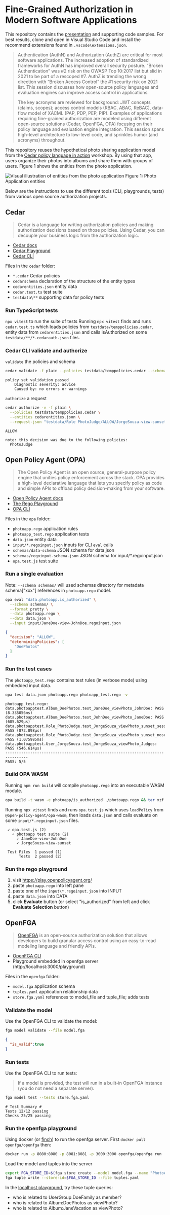 # Fine-Grained Authorization in Modern Software Applications

This repository contains the [presentation](./Fine-Grained%20Authorization%20in%20Modern%20Software%20Applications.pdf) and supporting code samples.  For best results, clone and open in Visual Studio Code and install the recommend extensions found in `.vscode\extensions.json`.

> Authentication (AuthN) and Authorization (AuthZ) are critical for most software applications. The increased adoption of standardized frameworks for AuthN has improved overall security posture. “Broken Authentication” was #2 risk on the OWASP Top 10:2017 list but slid in 2021 to be part of a rescoped #7. AuthZ is trending the wrong direction with “Broken Access Control” the #1 security risk on 2021 list. This session discusses how open-source policy languages and evaluation engines can improve access control in applications.
>
> The key acronyms are reviewed for background: JWT concepts (claims, scopes); access control models (RBAC, ABAC, ReBAC), data-flow model of XACML (PAP, PDP, PEP, PIP). Examples of applications requiring fine-grained authorization are modeled using different open-source solutions (Cedar, OpenFGA, OPA) focusing on their policy language and evaluation engine integration. This session spans high-level architecture to low-level code, and sprinkles humor (and acronyms) throughout.

This repository reuses the hypothetical photo sharing application model from the [Cedar policy language in action](https://catalog.workshops.aws/cedar-policy-language-in-action) workshop. By using that app, users organize their photos into albums and share them with groups of users. Figure 1 shows the entities from the photo application.

![Visual illustration of entities from the photo application](PhotoApplication.png)
Figure 1: Photo Application entities

Below are the instructions to use the different tools (CLI, playgrounds, tests) from various open source authorization projects.

## Cedar

> Cedar is a language for writing authorization policies and making authorization decisions based on those policies.  Using Cedar, you can decouple your business logic from the authorization logic.

- [Cedar docs](https://docs.cedarpolicy.com/)
- [Cedar Playground](https://www.cedarpolicy.com/en/playground)
- [Cedar CLI](https://crates.io/crates/cedar-policy-cli)

Files in the `cedar` folder:

- `*.cedar` Cedar policies
- `cedarschema` declaration of the structure of the entity types
- `cedarentities.json` entity data
- `cedar.test.ts` test suite
- `testdata\**` supporting data for policy tests

### Run TypeScript tests

`npx vitest` to run the suite of tests
Running `npx vitest` finds and runs `cedar.test.ts` which loads policies from `testdata/temppolicies.cedar`, entity data from `cedarentities.json` and calls isAuthorized on some `testdata/**/*.cedarauth.json` files.

### Cedar CLI validate and authorize

`validate` the policies and schema

```bash
cedar validate -f plain --policies testdata/temppolicies.cedar --schema cedarschema  --schema-format human
```

```text
policy set validation passed
    Diagnostic severity: advice
    Caused by: no errors or warnings
```

`authorize` a request

```bash
cedar authorize -v -f plain \
  --policies testdata/temppolicies.cedar \
  --entities cedarentities.json \
  --request-json "testdata/Role PhotoJudge/ALLOW/JorgeSouza-view-sunset-session.cedarauth.json"
```

```text
ALLOW

note: this decision was due to the following policies:
  PhotoJudge
```

## Open Policy Agent (OPA)

> The Open Policy Agent is an open source, general-purpose policy engine that unifies policy enforcement across the stack. OPA provides a high-level declarative language that lets you specify policy as code and simple APIs to offload policy decision-making from your software.

- [Open Policy Agent docs](https://www.openpolicyagent.org/docs/latest/)
- [The Rego Playground](https://play.openpolicyagent.org/)
- [OPA CLI](https://www.openpolicyagent.org/docs/latest/cli/)

Files in the `opa` folder:

- `photoapp.rego` application rules
- `photoapp_test.rego` application tests
- `data.json` entity data
- `input/*.regoinput.json` inputs for CLI `eval` calls
- `schemas/data-schema` JSON schema for data.json
- `schemas/regoinput-schema.json` JSON schema for input/*.regoinput.json
- `opa.test.js` test suite

### Run a single evaluation

Note: `--schema schemas/` will used schemas directory for metadata schema["xxx"] references in `photoapp.rego` model.

```bash
opa eval "data.photoapp.is_authorized" \
  --schema schemas/ \
  --format pretty \
  --data photoapp.rego \
  --data data.json \
  --input input/JaneDoe-view-JohnDoe.regoinput.json
```

```json
{
  "decision": "ALLOW",
  "determiningPolicies": [
    "DoePhotos"
  ]
}
```

### Run the test cases

The `photoapp_test.rego` contains test rules (in verbose mode) using embedded input data.

```bash
opa test data.json photoapp.rego photoapp_test.rego -v
```

```text
photoapp_test.rego:
data.photoapptest.Album_DoePhotos.test_JaneDoe_viewPhoto_JohnDoe: PASS (8.335056ms)
data.photoapptest.Album_DoePhotos.test_JohnDoe_viewPhoto_JaneDoe: PASS (685.629µs)
data.photoapptest.Role_PhotoJudge.test_JorgeSouza_viewPhoto_sunset_session: PASS (872.898µs)
data.photoapptest.Role_PhotoJudge.test_JorgeSouza_viewPhoto_sunset_nosession: PASS (1.075985ms)
data.photoapptest.User_JorgeSouza.test_JorgeSouza_viewPhoto_Judges: PASS (546.614µs)
--------------------------------------------------------------------------------
PASS: 5/5
```

### Build OPA WASM

Running `npm run build` will compile `photoapp.rego` into an executable WASM module.

```bash
opa build -t wasm -e photoapp/is_authorized ./photoapp.rego && tar xzf bundle.tar.gz /policy.wasm
```

Running `npx vitest` finds and runs `opa.test.js` which uses `loadPolicy` from `@open-policy-agent/opa-wasm`, then loads `data.json` and calls evaluate on some `input/*.regoinput.json` files.

```text
 ✓ opa.test.js (2)
   ✓ photoapp test suite (2)
     ✓ JaneDoe-view-JohnDoe
     ✓ JorgeSouza-view-sunset

 Test Files  1 passed (1)
      Tests  2 passed (2)
```

### Run the rego playground

1. visit https://play.openpolicyagent.org/
1. paste `photoapp.rego` into left pane
1. paste one of the `input\*.regoinput.json` into INPUT
1. paste `data.json` into DATA
1. click **Evaluate** button (or select "is_authorized" from left and click **Evaluate Selection** button)

## OpenFGA

> [OpenFGA](https://openfga.dev/) is an open-source authorization solution that allows developers to build granular access control using an easy-to-read modeling language and friendly APIs.

- [OpenFGA CLI](https://github.com/openfga/cli/)
- Playground embedded in openfga server (http://localhost:3000/playground)

Files in the `openfga` folder:

- `model.fga` application schema
- `tuples.yaml` application relationship data
- `store.fga.yaml` references to model_file and tuple_file; adds tests

### Validate the model

Use the OpenFGA CLI to validate the model:

```bash
fga model validate --file model.fga
```

```json
{
  "is_valid":true
}
```

### Run tests

Use the OpenFGA CLI to run tests:

> If a model is provided, the test will run in a built-in OpenFGA instance (you do not need a separate server).

```bash
fga model test --tests store.fga.yaml
```

```text
# Test Summary #
Tests 12/12 passing
Checks 25/25 passing
```

### Run the openfga playground

Using docker (or [finch](https://github.com/runfinch/finch)) to run the openfga server.  First `docker pull openfga/openfga` then:

```bash
docker run -p 8080:8080 -p 8081:8081 -p 3000:3000 openfga/openfga run
```

Load the model and tuples into the server

```bash
export FGA_STORE_ID=$(fga store create --model model.fga --name "PhotoApp" | jq -r .store.id)
fga tuple write --store-id=$FGA_STORE_ID --file tuples.yaml 
```

In the [localhost playground](http://localhost:3000/playground), try these tuple queries:

- who is related to UserGroup:DoeFamily as member?
- who is related to Album:DoePhotos as viewPhoto?
- who is related to Album:JaneVacation as viewPhoto?
